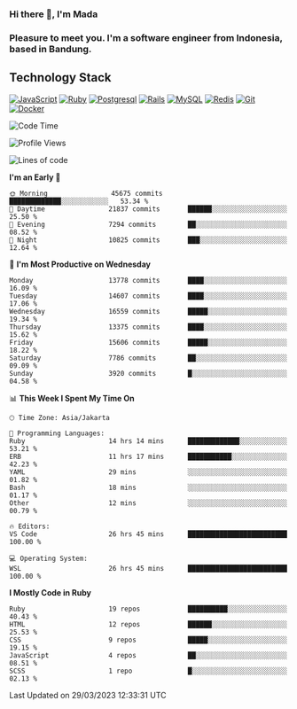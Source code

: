 ### Hi there 👋, I'm Mada
### Pleasure to meet you. I'm a software engineer from Indonesia, based in Bandung.

## Technology Stack

[![JavaScript](https://img.shields.io/badge/-JavaScript-%23F7DF1C?style=flat-square&logo=javascript&logoColor=000000&labelColor=%23F7DF1C&color=%23FFCE5A)](https://www.javascript.com/)
[![Ruby](https://img.shields.io/badge/Ruby-CC342D?style=flat-square&logo=ruby&logoColor=white)](https://www.ruby-lang.org/en/)
[![Postgresql](https://img.shields.io/badge/PostgreSQL-316192?style=flat-square&logo=postgresql&logoColor=ffffff)](https://www.postgresql.org/)
[![Rails](https://img.shields.io/badge/Ruby_on_Rails-CC0000?style=flat-square&logo=ruby-on-rails&logoColor=white)](https://rubyonrails.org/)
[![MySQL](https://img.shields.io/badge/-MySQL-4479A1?style=flat-square&logo=MySQL&logoColor=ffffff)](https://www.mysql.com/)
[![Redis](https://img.shields.io/badge/-Redis-DC382D?style=flat-square&logo=Redis&logoColor=ffffff)](https://redis.io/)
[![Git](https://img.shields.io/badge/-Git-%23F05032?style=flat-square&logo=git&logoColor=%23ffffff)](https://git-scm.com/)
[![Docker](https://img.shields.io/badge/-Docker-2496ED?style=flat-square&logo=docker&logoColor=ffffff)](https://www.docker.com/)
<!--
**madaarya/madaarya** is a ✨ _special_ ✨ repository because its `README.md` (this file) appears on your GitHub profile.

Here are some ideas to get you started:

- 🔭 I’m currently working on ...
- 🌱 I’m currently learning ...
- 👯 I’m looking to collaborate on ...
- 🤔 I’m looking for help with ...
- 💬 Ask me about ...
- 📫 How to reach me: ...
- 😄 Pronouns: ...
- ⚡ Fun fact: ...
-->
<!--START_SECTION:waka-->
![Code Time](http://img.shields.io/badge/Code%20Time-5%2C295%20hrs%2013%20mins-blue)

![Profile Views](http://img.shields.io/badge/Profile%20Views-0-blue)

![Lines of code](https://img.shields.io/badge/From%20Hello%20World%20I%27ve%20Written-33.8%20million%20lines%20of%20code-blue)

**I'm an Early 🐤** 

```text
🌞 Morning                45675 commits       █████████████░░░░░░░░░░░░   53.34 % 
🌆 Daytime                21837 commits       ██████░░░░░░░░░░░░░░░░░░░   25.50 % 
🌃 Evening                7294 commits        ██░░░░░░░░░░░░░░░░░░░░░░░   08.52 % 
🌙 Night                  10825 commits       ███░░░░░░░░░░░░░░░░░░░░░░   12.64 % 
```
📅 **I'm Most Productive on Wednesday** 

```text
Monday                   13778 commits       ████░░░░░░░░░░░░░░░░░░░░░   16.09 % 
Tuesday                  14607 commits       ████░░░░░░░░░░░░░░░░░░░░░   17.06 % 
Wednesday                16559 commits       █████░░░░░░░░░░░░░░░░░░░░   19.34 % 
Thursday                 13375 commits       ████░░░░░░░░░░░░░░░░░░░░░   15.62 % 
Friday                   15606 commits       █████░░░░░░░░░░░░░░░░░░░░   18.22 % 
Saturday                 7786 commits        ██░░░░░░░░░░░░░░░░░░░░░░░   09.09 % 
Sunday                   3920 commits        █░░░░░░░░░░░░░░░░░░░░░░░░   04.58 % 
```


📊 **This Week I Spent My Time On** 

```text
🕑︎ Time Zone: Asia/Jakarta

💬 Programming Languages: 
Ruby                     14 hrs 14 mins      █████████████░░░░░░░░░░░░   53.21 % 
ERB                      11 hrs 17 mins      ███████████░░░░░░░░░░░░░░   42.23 % 
YAML                     29 mins             ░░░░░░░░░░░░░░░░░░░░░░░░░   01.82 % 
Bash                     18 mins             ░░░░░░░░░░░░░░░░░░░░░░░░░   01.17 % 
Other                    12 mins             ░░░░░░░░░░░░░░░░░░░░░░░░░   00.79 % 

🔥 Editors: 
VS Code                  26 hrs 45 mins      █████████████████████████   100.00 % 

💻 Operating System: 
WSL                      26 hrs 45 mins      █████████████████████████   100.00 % 
```

**I Mostly Code in Ruby** 

```text
Ruby                     19 repos            ██████████░░░░░░░░░░░░░░░   40.43 % 
HTML                     12 repos            ██████░░░░░░░░░░░░░░░░░░░   25.53 % 
CSS                      9 repos             █████░░░░░░░░░░░░░░░░░░░░   19.15 % 
JavaScript               4 repos             ██░░░░░░░░░░░░░░░░░░░░░░░   08.51 % 
SCSS                     1 repo              █░░░░░░░░░░░░░░░░░░░░░░░░   02.13 % 
```




 Last Updated on 29/03/2023 12:33:31 UTC
<!--END_SECTION:waka-->

